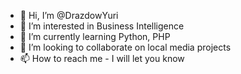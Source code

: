 - 👋 Hi, I’m @DrazdowYuri
- 👀 I’m interested in Business Intelligence
- 🌱 I’m currently learning Python, PHP
- 💞️ I’m looking to collaborate on local media projects
- 📫 How to reach me - I will let you know

<!---
DrazdowYuri/DrazdowYuri is a ✨ special ✨ repository because its `README.md` (this file) appears on your GitHub profile.
You can click the Preview link to take a look at your changes.
--->
